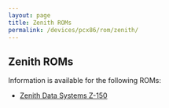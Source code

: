 ```yaml
---
layout: page
title: Zenith ROMs
permalink: /devices/pcx86/rom/zenith/
---
```


Zenith ROMs
---

Information is available for the following ROMs:

- [Zenith Data Systems Z-150](z150/)
